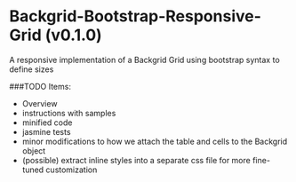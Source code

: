 # Backgrid-Bootstrap-Responsive-Grid (v0.1.0)
A responsive implementation of a Backgrid Grid using bootstrap syntax to define sizes

###TODO Items:
- Overview
- instructions with samples
- minified code
- jasmine tests 
- minor modifications to how we attach the table and cells to the Backgrid object
- (possible) extract inline styles into a separate css file for more fine-tuned customization

